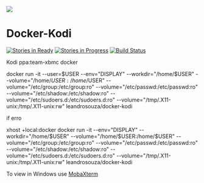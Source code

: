 ![](http://kodi.tv/wp-content/themes/paradise/Paradise/images/logo.png) 

Docker-Kodi 
=====================

[![Stories in Ready](https://badge.waffle.io/leandrocostasouza/docker-kodi.png?label=ready&title=Ready)](https://waffle.io/leandrocostasouza/docker-kodi) [![Stories in Progress](https://badge.waffle.io/leandrocostasouza/docker-kodi.png?label=In%20Progress&title=In%20Progress)](https://waffle.io/leandrocostasouza/docker-kodi) [![Build Status](https://travis-ci.org/leandrocostasouza/docker-kodi.svg?branch=master)](https://travis-ci.org/leandrocostasouza/docker-kodi) 

Kodi ppa:team-xbmc docker

  docker run -it --user=$USER --env="DISPLAY" --workdir="/home/$USER" --volume="/home/$USER:/home/$USER" --volume="/etc/group:/etc/group:ro" --volume="/etc/passwd:/etc/passwd:ro" --volume="/etc/shadow:/etc/shadow:ro" --volume="/etc/sudoers.d:/etc/sudoers.d:ro" --volume="/tmp/.X11-unix:/tmp/.X11-unix:rw" leandrosouza/docker-kodi

if erro

  xhost +local:docker
  docker run -it --env="DISPLAY" --workdir="/home/$USER" --volume="/home/$USER:/home/$USER" --volume="/etc/group:/etc/group:ro" --volume="/etc/passwd:/etc/passwd:ro" --volume="/etc/shadow:/etc/shadow:ro" --volume="/etc/sudoers.d:/etc/sudoers.d:ro" --volume="/tmp/.X11-unix:/tmp/.X11-unix:rw" leandrosouza/docker-kodi


To view in Windows use [MobaXterm](http://mobaxterm.mobatek.net/)
